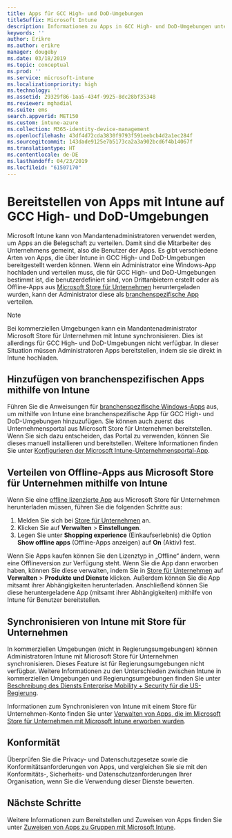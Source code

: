 ```yaml
---
title: Apps für GCC High- und DoD-Umgebungen
titleSuffix: Microsoft Intune
description: Informationen zu Apps in GCC High- und DoD-Umgebungen unter Verwendung von Microsoft Intune
keywords: ''
author: Erikre
ms.author: erikre
manager: dougeby
ms.date: 03/18/2019
ms.topic: conceptual
ms.prod: ''
ms.service: microsoft-intune
ms.localizationpriority: high
ms.technology: ''
ms.assetid: 29329f86-1aa5-434f-9925-8dc28bf35348
ms.reviewer: mghadial
ms.suite: ems
search.appverid: MET150
ms.custom: intune-azure
ms.collection: M365-identity-device-management
ms.openlocfilehash: 43df4d72cda3830f9793f591eebcb4d2a1ec284f
ms.sourcegitcommit: 143dade9125e7b5173ca2a3a902bcd6f4b14067f
ms.translationtype: HT
ms.contentlocale: de-DE
ms.lasthandoff: 04/23/2019
ms.locfileid: "61507170"
---
```

# <a name="deploying-apps-using-intune-on-the-gcc-high-and-dod-environments"></a>Bereitstellen von Apps mit Intune auf GCC High- und DoD-Umgebungen 

Microsoft Intune kann von Mandantenadministratoren verwendet werden, um Apps an die Belegschaft zu verteilen. Damit sind die Mitarbeiter des Unternehmens gemeint, also die Benutzer der Apps. Es gibt verschiedene Arten von Apps, die über Intune in GCC High- und DoD-Umgebungen bereitgestellt werden können. Wenn ein Administrator eine Windows-App hochladen und verteilen muss, die für GCC High- und DoD-Umgebungen bestimmt ist, die benutzerdefiniert sind, von Drittanbietern erstellt oder als Offline-Apps aus [Microsoft Store für Unternehmen](https://businessstore.microsoft.com/store) heruntergeladen wurden, kann der Administrator diese als [branchenspezifische App](apps-add.md#app-types-in-microsoft-intune) verteilen.  

> [!NOTE]
> Bei kommerziellen Umgebungen kann ein Mandantenadministrator Microsoft Store für Unternehmen mit Intune synchronisieren. Dies ist allerdings für GCC High- und DoD-Umgebungen nicht verfügbar. In dieser Situation müssen Administratoren Apps bereitstellen, indem sie sie direkt in Intune hochladen.  

## <a name="add-line-of-business-apps-using-intune"></a>Hinzufügen von branchenspezifischen Apps mithilfe von Intune 

Führen Sie die Anweisungen für [branchenspezifische Windows-Apps](lob-apps-windows.md) aus, um mithilfe von Intune eine branchenspezifische App für GCC High- und DoD-Umgebungen hinzuzufügen. Sie können auch zuerst das Unternehmensportal aus Microsoft Store für Unternehmen bereitstellen. Wenn Sie sich dazu entscheiden, das Portal zu verwenden, können Sie dieses manuell installieren und bereitstellen. Weitere Informationen finden Sie unter [Konfigurieren der Microsoft Intune-Unternehmensportal-App](company-portal-app.md). 

## <a name="distribute-offline-apps-from-the-store-for-business-using-intune"></a>Verteilen von Offline-Apps aus Microsoft Store für Unternehmen mithilfe von Intune  

Wenn Sie eine [offline lizenzierte App](https://docs.microsoft.com/microsoft-store/distribute-offline-apps#download-an-offline-licensed-app) aus Microsoft Store für Unternehmen herunterladen müssen, führen Sie die folgenden Schritte aus: 

1. Melden Sie sich bei [Store für Unternehmen](https://businessstore.microsoft.com/) an.
2. Klicken Sie auf **Verwalten** > **Einstellungen**.
3. Legen Sie unter **Shopping experience** (Einkaufserlebnis) die Option **Show offline apps** (Offline-Apps anzeigen) auf **On** (Aktiv) fest.

Wenn Sie Apps kaufen können Sie den Lizenztyp in „Offline“ ändern, wenn eine Offlineversion zur Verfügung steht. Wenn Sie die App dann erworben haben, können Sie diese verwalten, indem Sie in [Store für Unternehmen](https://businessstore.microsoft.com/) auf **Verwalten** > **Produkte und Dienste** klicken. Außerdem können Sie die App mitsamt ihrer Abhängigkeiten herunterladen. Anschließend können Sie diese heruntergeladene App (mitsamt ihrer Abhängigkeiten) mithilfe von Intune für Benutzer bereitstellen.  

## <a name="syncing-intune-to-the-store-for-business"></a>Synchronisieren von Intune mit Store für Unternehmen 

In kommerziellen Umgebungen (nicht in Regierungsumgebungen) können Administratoren Intune mit Microsoft Store für Unternehmen synchronisieren. Dieses Feature ist für Regierungsumgebungen nicht verfügbar. Weitere Informationen zu den Unterschieden zwischen Intune in kommerziellen Umgebungen und Regierungsumgebungen finden Sie unter [Beschreibung des Diensts Enterprise Mobility + Security für die US-Regierung](https://docs.microsoft.com/enterprise-mobility-security/solutions/ems-govt-service-description).  

Informationen zum Synchronisieren von Intune mit einem Store für Unternehmen-Konto finden Sie unter [Verwalten von Apps, die im Microsoft Store für Unternehmen mit Microsoft Intune erworben wurden](windows-store-for-business.md).  

## <a name="compliance"></a>Konformität 

Überprüfen Sie die Privacy- und Datenschutzgesetze sowie die Konformitätsanforderungen von Apps, und vergleichen Sie sie mit den Konformitäts-, Sicherheits- und Datenschutzanforderungen Ihrer Organisation, wenn Sie die Verwendung dieser Dienste bewerten.   

## <a name="next-steps"></a>Nächste Schritte

Weitere Informationen zum Bereitstellen und Zuweisen von Apps finden Sie unter [Zuweisen von Apps zu Gruppen mit Microsoft Intune](apps-deploy.md).

 
